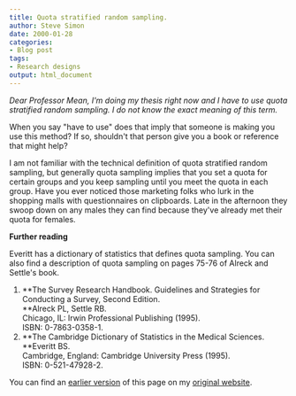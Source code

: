 ```yaml
---
title: Quota stratified random sampling.
author: Steve Simon
date: 2000-01-28
categories:
- Blog post
tags:
- Research designs
output: html_document
---
```

*Dear Professor Mean, I'm doing my thesis right now and I have to use
quota stratified random sampling. I do not know the exact meaning of
this term.*

When you say "have to use" does that imply that someone is making you
use this method? If so, shouldn't that person give you a book or
reference that might help?

I am not familiar with the technical definition of quota stratified
random sampling, but generally quota sampling implies that you set a
quota for certain groups and you keep sampling until you meet the quota
in each group. Have you ever noticed those marketing folks who lurk in
the shopping malls with questionnaires on clipboards. Late in the
afternoon they swoop down on any males they can find because they've
already met their quota for females.

**Further reading**

Everitt has a dictionary of statistics that defines quota sampling. You
can also find a description of quota sampling on pages 75-76 of Alreck
and Settle's book.

1.  **The Survey Research Handbook. Guidelines and Strategies for
    Conducting a Survey, Second Edition.\
    **Alreck PL, Settle RB.\
    Chicago, IL: Irwin Professional Publishing (1995).\
    ISBN: 0-7863-0358-1.
2.  **The Cambridge Dictionary of Statistics in the Medical Sciences.\
    **Everitt BS.\
    Cambridge, England: Cambridge University Press (1995).\
    ISBN: 0-521-47928-2.

You can find an [earlier version](http://www.pmean.com/00/quota.html) of this page on my [original website](http://www.pmean.com/original_site.html).
